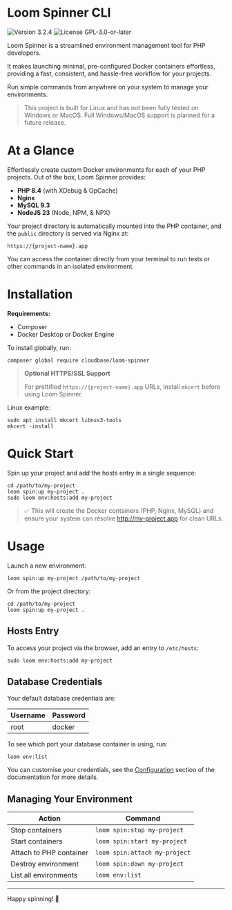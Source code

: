 # Loom Spinner CLI

<div>
<!-- Version Badge -->
<img src="https://img.shields.io/badge/Version-3.2.4-blue" alt="Version 3.2.4">
<!-- License Badge -->
<img src="https://img.shields.io/badge/License-GPL--3.0--or--later-40adbc" alt="License GPL-3.0-or-later">
</div>

Loom Spinner is a streamlined environment management tool for PHP developers.

It makes launching minimal, pre-configured Docker containers effortless, providing a fast, consistent, and hassle-free 
workflow for your projects.

Run simple commands from anywhere on your system to manage your environments.

> This project is built for Linux and has not been fully tested on Windows or MacOS. Full Windows/MacOS support is 
> planned for a future release.

# At a Glance

Effortlessly create custom Docker environments for each of your PHP projects. Out of the box, Loom Spinner provides:

- **PHP 8.4** (with XDebug & OpCache)
- **Nginx**
- **MySQL 9.3**
- **NodeJS 23** (Node, NPM, & NPX)

Your project directory is automatically mounted into the PHP container, and the `public` directory is served via Nginx at:

```shell
https://{project-name}.app
``` 

You can access the container directly from your terminal to run tests or other commands in an isolated environment.

# Installation

**Requirements:**
- Composer
- Docker Desktop or Docker Engine

To install globally, run:

```shell
composer global require cloudbase/loom-spinner
```

> **Optional HTTPS/SSL Support**
> 
> For prettified `https://{project-name}.app` URLs, install `mkcert` before using Loom Spinner.

Linux example:

```shell
sudo apt install mkcert libnss3-tools
mkcert -install
```

# Quick Start

Spin up your project and add the hosts entry in a single sequence:

```shell
cd /path/to/my-project
loom spin:up my-project .
sudo loom env:hosts:add my-project
```

> ✅ This will create the Docker containers (PHP, Nginx, MySQL) and ensure your system can resolve http://my-project.app 
> for clean URLs.

# Usage

Launch a new environment:

```shell
loom spin:up my-project /path/to/my-project
```

Or from the project directory:

```shell
cd /path/to/my-project
loom spin:up my-project .
```

## Hosts Entry

To access your project via the browser, add an entry to `/etc/hosts`:

```shell
sudo loom env:hosts:add my-project
```

## Database Credentials

Your default database credentials are:

| Username | Password |
|----------|----------|
| root     | docker   |

To see which port your database container is using, run:

```shell
loom env:list
```

You can customise your credentials, see the [Configuration](https://github.com/CloudBaseHQ/loom-spinner/wiki/Configuration) 
section of the documentation for more details.

## Managing Your Environment

| Action                  | Command                       |
|-------------------------|-------------------------------|
| Stop containers         | `loom spin:stop my-project`   |
| Start containers        | `loom spin:start my-project`  |
| Attach to PHP container | `loom spin:attach my-project` |
| Destroy environment     | `loom spin:down my-project`   |
| List all environments   | `loom env:list`               |

---

Happy spinning! 🧵